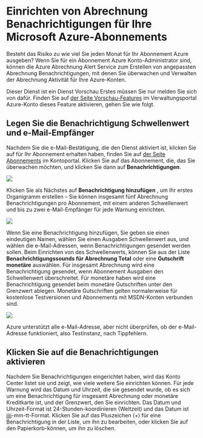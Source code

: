 <properties
    pageTitle="Einrichten von Benachrichtigungen für Ihre Microsoft Azure-Abonnements Abrechnung | Microsoft Azure"
    description="Beschreibt das Festlegen von Benachrichtigungen auf Ihrer Rechnung Azure, damit Sie Abrechnung Auflösung vermeiden können."
    services=""
    documentationCenter=""
    authors="vikdesai"
    manager="mbaldwin"
    editor=""
    tags="billing"
    />

<tags
    ms.service="billing"
    ms.workload="na"
    ms.tgt_pltfrm="na"
    ms.devlang="na"
    ms.topic="article"
    ms.date="08/18/2016"
    ms.author="vikdesai"/>

# <a name="set-up-billing-alerts-for-your-microsoft-azure-subscriptions"></a>Einrichten von Abrechnung Benachrichtigungen für Ihre Microsoft Azure-Abonnements

Besteht das Risiko zu wie viel Sie jeden Monat für Ihr Abonnement Azure ausgeben? Wenn Sie für ein Abonnement Azure Konto-Administrator sind, können die Azure Abrechnung Alert Service zum Erstellen von angepassten Abrechnung Benachrichtigungen, mit denen Sie überwachen und Verwalten der Abrechnung Aktivität für Ihre Azure-Konten.

Dieser Dienst ist ein Dienst Vorschau Erstes müssen Sie nur melden Sie sich von dafür. Finden Sie auf [der Seite Vorschau-Features](https://account.windowsazure.com/PreviewFeatures) im Verwaltungsportal Azure-Konto dieses Feature aktivieren, gehen Sie wie folgt.

## <a name="set-the-alert-threshold-and-email-recipients"></a>Legen Sie die Benachrichtigung Schwellenwert und e-Mail-Empfänger

Nachdem Sie die e-Mail-Bestätigung, die den Dienst aktiviert ist, klicken Sie auf für Ihr Abonnement erhalten haben, finden Sie auf [der Seite Abonnements](https://account.windowsazure.com/Subscriptions) im Kontoportal. Klicken Sie auf das Abonnement, die, das Sie überwachen möchten, und klicken Sie dann auf **Benachrichtigungen**.

![][Image1]

Klicken Sie als Nächstes auf **Benachrichtigung hinzufügen** , um Ihr erstes Organigramm erstellen – Sie können insgesamt fünf Abrechnung Benachrichtigungen pro Abonnement, mit einem anderen Schwellenwert und bis zu zwei e-Mail-Empfänger für jede Warnung einrichten.

![][Image2]

Wenn Sie eine Benachrichtigung hinzufügen, Sie geben sie einen eindeutigen Namen, wählen Sie einen Ausgaben Schwellenwert aus, und wählen die e-Mail-Adressen, wenn Benachrichtigungen gesendet werden sollen. Beim Einrichten von des Schwellenwerts, können Sie aus der Liste **Benachrichtigungssounds für** **Abrechnung Total** oder eine **Gutschrift monetäre** auswählen. Für insgesamt Abrechnung wird eine Benachrichtigung gesendet, wenn Abonnement Ausgaben den Schwellenwert überschreitet. Für monetäre haben wird eine Benachrichtigung gesendet beim monetäre Gutschriften unter den Grenzwert ablegen. Monetäre Gutschriften gelten normalerweise für kostenlose Testversionen und Abonnements mit MSDN-Konten verbunden sind.

![][Image3]

Azure unterstützt alle e-Mail-Adresse, aber nicht überprüfen, ob der e-Mail-Adresse funktioniert, also Testinstanz, nach Tippfehlern.

## <a name="check-on-your-alerts"></a>Klicken Sie auf die Benachrichtigungen aktivieren

Nachdem Sie Benachrichtigungen eingerichtet haben, wird das Konto Center listet sie und zeigt, wie viele weitere Sie einrichten können. Für jede Warnung wird das Datum und Uhrzeit, die sie gesendet wurde, ob es sich um eine Benachrichtigung für insgesamt Abrechnung oder monetäre Kreditkarte ist, und der Grenzwert, den Sie einrichten. Das Datum und Uhrzeit-Format ist 24-Stunden-koordinieren (Weltzeit) und das Datum ist jjjj-mm-tt-Format. Klicken Sie auf das Pluszeichen (+) für eine Benachrichtigung in der Liste, um ihn zu bearbeiten, oder klicken Sie auf den Papierkorb-können, um ihn zu löschen.

[Image1]: ./media/azure-billing-set-up-alerts/billingalert1.png
[Image2]: ./media/azure-billing-set-up-alerts/billingalert2.png
[Image3]: ./media/azure-billing-set-up-alerts/billingalerts3.png
